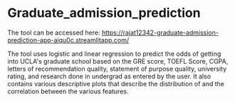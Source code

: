 # Graduate_admission_prediction
 
The tool can be accessed here: https://rajat12342-graduate-admission-prediction-app-aiqu0c.streamlitapp.com/

The tool uses logistic and linear regression to predict the odds of getting into UCLA's graduate school based on the GRE score, TOEFL Score, CGPA, letters of recommendation quality, statement of purpose quality, university rating, and research done in undergrad as entered by the user. It also contains various descriptive plots that describe the distribution of and the correlation between the various features.
